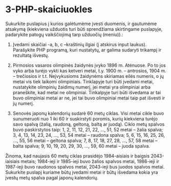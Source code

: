# 3-PHP-skaiciuokles
Sukurkite puslapius į kurios galėtumėme įvesti duomenis, ir gautumėme atsakymą (kiekviena užduotis turi būti sprendžiama skirtingame puslapyje, padarykite patogų vaikščiojimą tarp užduočių (meniu)).:

1.  Įvedami skaičiai -a, b, c –kraštinių ilgiai (į atskirus input laukus). Parašykite PHP programą, kuri nustatytų, ar galima sudaryti trikampį ir rezultatą išvestų.

2. Pirmosios vasaros olimpinės žaidynės įvyko 1896 m. Atėnuose. Po to jos vyko arba turėjo vykti kas ketveri metai, t.y. 1900 m. – antrosios, 1904 m. – trečiosios ir t.t. Neįvykusioms žaidynėms skiriamas eilės numeris, o jų metai vis tiek laikomi olimpiniais. Tinklapyje turi būti įvedami metai, nustatykite olimpinių žaidimų numerį, jei metai yra olimpiniai arba praneškite, kad metai ne olimpiniai. Tinkalpyje turi būti išvedama ar tai buvo olimpiniai metai ar ne, jei tai buvo olimpiniai metai taip pat išvesti ir jų numerį.

3. Senovės japonų kalendorių sudarė 60 metų ciklas. Visi metai cikle buvo sunumeruoti nuo 1 iki 60 ir suskirstyti poromis, kurių kiekviena turėjo savo spalvą (žalią, raudoną, geltoną, baltą ar juodą). Ciklo metų spalvos buvo paskirstytos taip:
 1, 2, 11, 12, 21, 22, …, 51, 52 metai – žalia spalva;
 3, 4, 13, 14, 23, 24, …, 53, 54 metai – raudona spalva;
 5, 6, 15, 16, 25, 26, …, 55, 56 metai – geltona spalva;
 7, 8, 17, 18, 27, 28, …, 57, 58 metai – balta spalva;
 9, 10, 19, 20, 29, 30, …, 59, 60 metai – juoda spalva.

Žinoma, kad naujasis 60 metų ciklas prasidėjo 1984-aisiais ir baigsis 2043-iaisiais metais; 1984-ieji ir 1985-ieji buvo žalios spalvos metai, 1986-ieji ir 1987-ieji buvo raudonos spalvos metai, 2043-ieji bus juodos spalvos metai. Sukurkite puslapį kuriame būtų įvedami metai ir būtų išvedama kokia yra įvestų metų spalva pagal japonų kalendorių.



